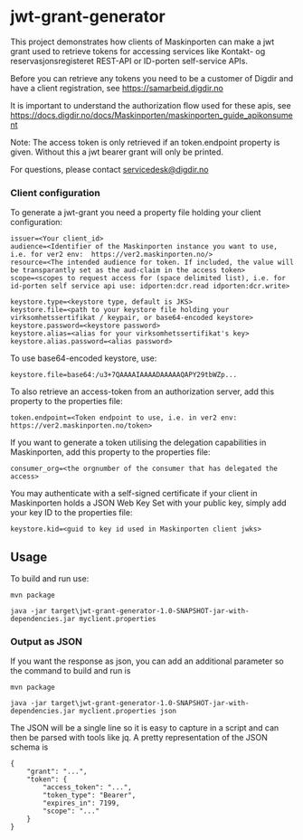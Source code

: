 # jwt-grant-generator

This project demonstrates how clients of Maskinporten can make a jwt grant used to retrieve tokens for accessing services like Kontakt- og reservasjonsregisteret REST-API or ID-porten self-service APIs.

Before you can retrieve any tokens you need to be a customer of Digdir and have a client registration, see https://samarbeid.digdir.no

It is important to understand the authorization flow used for these apis, see https://docs.digdir.no/docs/Maskinporten/maskinporten_guide_apikonsument 

Note: The access token is only retrieved if an token.endpoint property is given. Without this a jwt bearer grant will only be printed.

For questions, please contact servicedesk@digdir.no

### Client configuration
To generate a jwt-grant you need a property file holding your client configuration:

```
issuer=<Your client_id>
audience=<Identifier of the Maskinporten instance you want to use, i.e. for ver2 env:  https://ver2.maskinporten.no/>
resource=<The intended audience for token. If included, the value will be transparantly set as the aud-claim in the access token>
scope=<scopes to request access for (space delimited list), i.e. for id-porten self service api use: idporten:dcr.read idporten:dcr.write>

keystore.type=<keystore type, default is JKS>
keystore.file=<path to your keystore file holding your virksomhetssertifikat / keypair, or base64-encoded keystore>
keystore.password=<keystore password>
keystore.alias=<alias for your virksomhetssertifikat's key>
keystore.alias.password=<alias password>

```

To use base64-encoded keystore, use:

```
keystore.file=base64:/u3+7QAAAAIAAAADAAAAAQAPY29tbWZp...
```

To also retrieve an access-token from an authorization server, add this property to the properties file:

```
token.endpoint=<Token endpoint to use, i.e. in ver2 env: https://ver2.maskinporten.no/token>
```

If you want to generate a token utilising the delegation capabilities in Maskinporten, add this property to the properties file:
```
consumer_org=<the orgnumber of the consumer that has delegated the access>
```

You may authenticate with a self-signed certificate if your client in Maskinporten holds a JSON Web Key Set with your public key, simply add your key ID to the properties file:
```
keystore.kid=<guid to key id used in Maskinporten client jwks>
```

## Usage

To build and run use:

```
mvn package

java -jar target\jwt-grant-generator-1.0-SNAPSHOT-jar-with-dependencies.jar myclient.properties

```

### Output as JSON
If you want the response as json, you can add an additional parameter so the command to build and run is
```
mvn package

java -jar target\jwt-grant-generator-1.0-SNAPSHOT-jar-with-dependencies.jar myclient.properties json

```

The JSON will be a single line so it is easy to capture in a script and can then be parsed with tools like jq.
A pretty representation of the JSON schema is
```
{
    "grant": "...",
    "token": {
        "access_token": "...",
        "token_type": "Bearer",
        "expires_in": 7199,
        "scope": "..."
    }
}

```
